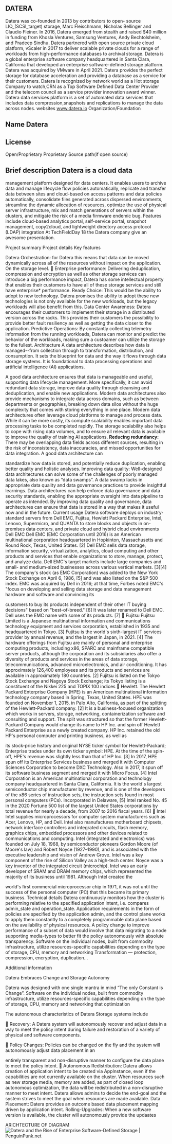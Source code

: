 ﻿## DATERA

Datera was co-founded in 2013 by contributors to open-
source LIO_(SCSI_target) storage, Marc Fleischmann, Nicholas
Bellinger and Claudio Fleiner. In 2016, Datera emerged from
stealth and raised $40 million in funding from Khosla Ventures,
Samsung Ventures, Andy Bechtolsheim, and Pradeep Sindhu.
Datera partnered with open source private cloud platform, vScaler
in 2017 to deliver scalable private clouds for a range of workloads
from high-performance databases to archival storage. Datera is a
global enterprise software company headquartered in Santa
Clara, California that developed an enterprise software-defined
storage platform. Datera was acquired by VMware in April 2021. 
Datera provides the perfect storage for database acceleration and
providing a database as a service for their customers.
Datera is recognized by network world as a Hot storage Company to
watch,CRN as a Top Software Defined Data Center Provider and the
telecom council as a service provider innovation award winner.
Datera data services platform is a set of automated data services that
includes data compression,snapshots and replications to manage the
data across nodes.
websites www.datera.io
Organization/Foundation

## Name Datera 

## License

Open/Proprietary Proprietary
Source path(if open source)

## Brief description Datera is a cloud data

management platform designed
for data centers. It enables
users to archive data and
manage lifecycle flow policies
automatically, replicate and
transfer data between sites and
cloud-based on access patterns
and data policies automatically,
consolidate files generated
across dispersed environments,
streamline the dynamic
allocation of resources, optimize
the use of physical server
infrastructure, mix and match
generations of servers within
the clusters, and mitigate the
risk of a media firmware
endemic bug. Features include
cloud-based analytics portal,
self-service portal, snapshot
management, copy2cloud, and
lightweight directory access
protocol (LDAP) integration
At TechFieldDay
18 the Datera company give an
awesome presentation.

Project summary
Project details
Key features

Datera Orchestration: for Datera this means that data can be
moved dynamically across all of the resources without
impact on the application. On the storage level.
 Enterprise performance: Delivering deduplication,
compression and encryption as well as other storage
services can introduce a big performance impact, Datera has
some intellectual property that enables their customers to
have all of these storage services and still have enterprise*
performance.
Ready Choice: This would be the ability to adopt to new
technology. Datera promises the ability to adopt these new
technologies is not only available for the new workloads, but
the legacy workloads will also benefit from this.
 Data Center Awareness: Datera encourages their customers
to implement their storage in a distributed version across the
racks. This provides their customers the possibility to provide
better fault resiliency as well as getting the data closer to the
application.
Predictive Operations:  By constantly collecting telemetry
information from the running workloads, Datera can monitor
and predict the behavior of the workloads, making sure a
custoamer can utilize the storage to the fullest.
Architecture
A data architecture describes how data is managed--from
collection through to transformation, distribution, and
consumption. It sets the blueprint for data and the way it flows
through data storage systems. It is foundational to data
processing operations and artificial intelligence (AI) applications.

 A good data architecture ensures that data is manageable and
useful, supporting data lifecycle management. More specifically, it
can avoid redundant data storage, improve data quality through
cleansing and deduplication, and enable new applications.
Modern data architectures also provide mechanisms to integrate
data across domains, such as between departments or
geographies, breaking down data silos without the huge
complexity that comes with storing everything in one place.
Modern data architectures often leverage cloud platforms to
manage and process data. While it can be more costly, its
compute scalability enables important data processing tasks to be
completed rapidly. The storage scalability also helps to cope with
rising data volumes, and to ensure all relevant data is available to
improve the quality of training AI applications.
**Reducing redundancy:** There may be overlapping data
fields across different sources, resulting in the risk of
inconsistency, data inaccuracies, and missed opportunities
for data integration. A good data architecture can

standardize how data is stored, and potentially reduce
duplication, enabling better quality and holistic analyses.
Improving data quality: Well-designed data architectures
can solve some of the challenges of poorly managed data
lakes, also known as “data swamps”. A data swamp lacks in
appropriate data quality and data governance practices to
provide insightful learnings. Data architectures can help
enforce data governance and data security standards,
enabling the appropriate oversight into data pipeline to
operate as intended. By improving data quality and
governance, data architectures can ensure that data is
stored in a way that makes it useful now and in the future.
Current usage
Datera software deploys on industry-standard servers from Dell
EMC, Fujitsu, Hewlett Packard
Enterprise, Intel, Lenovo, Supermicro, and QUANTA to store
blocks and objects in on-premises data centers, and private
cloud and hybrid cloud environments
 Dell EMC
Dell EMC (EMC Corporation until 2016) is an
American multinational corporation headquartered
in Hopkinton, Massachusetts and Round Rock, Texas, United
States. [2]  Dell EMC sells data storage, information
security, virtualization, analytics, cloud computing and other
products and services that enable organizations to store, manage,
protect, and analyze data. Dell EMC&#39;s target markets include
large companies and small- and medium-sized businesses across
various vertical markets. [3][4]  The company&#39;s stock (as EMC
Corporation) was added to the New York Stock Exchange on April
6, 1986, [5]  and was also listed on the S&amp;P 500 index.
EMC was acquired by Dell in 2016; at that time, Forbes noted
EMC&#39;s &quot;focus on developing and selling data storage and data
management hardware and software and convincing its

customers to buy its products independent of their other IT buying
decisions&quot; based on &quot;best-of-breed.&quot; [6]  It was later renamed to Dell
EMC. Dell uses the EMC name with some of its products. [7]
 Fujitsu
Fujitsu Limited is a Japanese multinational information and
communications technology equipment and services corporation,
established in 1935 and headquartered in Tokyo. [3]  Fujitsu is the
world&#39;s sixth-largest IT services provider by annual revenue, and
the largest in Japan, in 2021. [4]  The hardware offerings from
Fujitsu are mainly of personal and enterprise computing products,
including x86, SPARC and mainframe compatible server
products, although the corporation and its subsidiaries also offer a
diversity of products and services in the areas of data
storage, telecommunications, advanced microelectronics, and air
conditioning. It has approximately 126,400 employees and its
products and services are available in approximately 180
countries. [2]
Fujitsu is listed on the Tokyo Stock Exchange and Nagoya Stock
Exchange; its Tokyo listing is a constituent of the Nikkei
225 and TOPIX 100 indices
 Hewlett.
The Hewlett Packard Enterprise Company (HPE) is an
American multinational information technology company based
in Spring, Texas, United States.
HPE was founded on November 1, 2015, in Palo Alto, California,
as part of the splitting of the Hewlett-Packard company. [2]  It is a
business-focused organization which works in servers, storage,
networking, containerization software and consulting and support.
The split was structured so that the former Hewlett-Packard
Company would change its name to HP Inc. and spin off Hewlett
Packard Enterprise as a newly created company. HP Inc. retained
the old HP&#39;s personal computer and printing business, as well as

its stock-price history and original NYSE ticker symbol for
Hewlett-Packard; Enterprise trades under its own ticker symbol:
HPE. At the time of the spin-off, HPE&#39;s revenue was slightly less
than that of HP Inc. [3]
In 2017, HPE spun off its Enterprise Services business and
merged it with Computer Sciences Corporation to become DXC
Technology. Also in 2017, it spun off its software business
segment and merged it with Micro Focus. [4]
Intel Corporation is an American multinational
corporation and technology company headquartered in Santa
Clara, California. It is the world&#39;s largest semiconductor
chip manufacturer by revenue,  and is one of the developers of
the x86 series of instruction sets, the instruction sets found in
most personal computers (PCs). Incorporated in Delaware, [5]  Intel
ranked No. 45 in the 2020 Fortune 500 list of the largest United
States corporations by total revenue for nearly a decade, from
2007 to 2016 fiscal years. [6]
 Intel
Intel supplies microprocessors for computer system
manufacturers such as Acer, Lenovo, HP, and Dell. Intel also
manufactures motherboard chipsets, network interface
controllers and integrated circuits, flash memory, graphics
chips, embedded processors and other devices related to
communications and computing.
Intel (integrated and electronics) was founded on July 18, 1968,
by semiconductor pioneers Gordon Moore (of Moore&#39;s law)
and Robert Noyce (1927–1990), and is associated with the
executive leadership and vision of Andrew Grove. Intel was a key
component of the rise of Silicon Valley as a high-tech center.
Noyce was a key inventor of the integrated
circuit (microchip).   Intel was an early developer
of SRAM and DRAM memory chips, which represented the
majority of its business until 1981. Although Intel created the

world&#39;s first commercial microprocessor chip in 1971, it was not
until the success of the personal computer (PC) that this became
its primary business.
Technical details
 Datera continuously monitors how the cluster is performing
relative to the specified application intent, i.e. compares
admin_state and operation_state. Application requirements
in the form of policies are specified by the application admin,
and the control plane works to apply them constantly to a
completely programmable data plane based on the availability
of physical resources. A policy change to improve performance
of a subset of data would involve that data migrating to a node
supporting media-types to better fit the policy autonomously
with absolute transparency. Software on the individual nodes,
built from commodity infrastructure, utilize resources-specific
capabilities depending on the type of storage, CPU, memory
and networking Transformation — protection, compression,
encryption, duplication…

Additional information

Datera Embraces Change and Storage Autonomy

Datera was designed with one single mantra in mind “The only
Constant is Change”. Software on the individual nodes, built
from commodity infrastructure, utilize resources-specific
capabilities
depending on the type of storage, CPU, memory and networking
that optimization

The autonomous characteristics of Datera Storage systems include

 Recovery: A Datera system will autonomously recover
and adjust data in a way to meet the policy intent during
failure and restoration of a variety of physical and software
components.

 Policy Changes: Policies can be changed on the fly and
the system will autonomously adjust data placement in an

entirely transparent and non-disruptive manner to
configure the data plane to meet the policy intent.
 Autonomous Redistribution: Datera allows creation of
application intent to be created via AppInstance, even if the
capabilities are not currently available on the cluster. When
resources such as new storage media, memory are added,
as part of closed loop autonomous optimization, the data
will be redistributed in a non-disruptive manner to meet
intent. Datera allows admins to decide the end-goal and the
system strives to meet the goal when resources are made
available.
 Data Placement: Datera provides an outcome based data
placement mapping driven by application intent.
 Rolling-Upgrades: When a new software version is
available, the cluster will autonomously provide the
updaates

ARICHTECTURE OF DIAGRAM
![Datera and the Rise of Enterprise Software-Defined Storage | PenguinPunk.net](https://www.penguinpunk.net/blog/wp-content/uploads/2019/03/Datera_ESDS_1.png)
